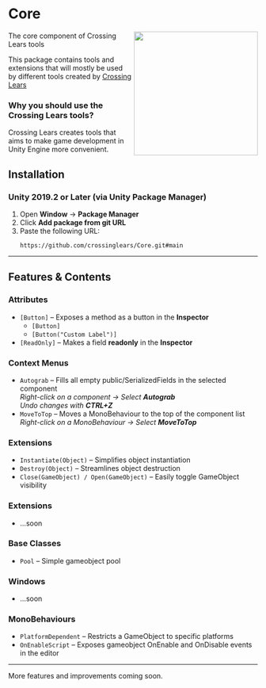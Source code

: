 # Core
<img src="https://github.com/user-attachments/assets/635f1ca3-ccb6-4b10-b55e-514b805c2d91" align="right" width="250">

The core component of Crossing Lears tools

This package contains tools and extensions that will mostly be used by different tools created by [Crossing Lears](https://crossinglears.carrd.co/)

### Why you should use the Crossing Lears tools?
Crossing Lears creates tools that aims to make game development in Unity Engine more convenient.

## Installation
### Unity 2019.2 or Later (via Unity Package Manager)
1. Open **Window** → **Package Manager**
2. Click **Add package from git URL**
3. Paste the following URL:
   ```
   https://github.com/crossinglears/Core.git#main
   ```

---

## Features & Contents
### Attributes
- `[Button]` – Exposes a method as a button in the **Inspector**
  - ` [Button] `
  - ` [Button("Custom Label")] `
- `[ReadOnly]` – Makes a field **readonly** in the **Inspector**

### Context Menus
- `Autograb` – Fills all empty public/SerializedFields in the selected component  
  _Right-click on a component → Select **Autograb**_  
  _Undo changes with **CTRL+Z**_
- `MoveToTop` – Moves a MonoBehaviour to the top of the component list  
  _Right-click on a MonoBehaviour → Select **MoveToTop**_

### Extensions
- `Instantiate(Object)` – Simplifies object instantiation
- `Destroy(Object)` – Streamlines object destruction
- `Close(GameObject) / Open(GameObject)` – Easily toggle GameObject visibility

### Extensions
- ...soon
  
### Base Classes
- `Pool` – Simple gameobject pool

### Windows
- ...soon

### MonoBehaviours
- `PlatformDependent` – Restricts a GameObject to specific platforms
- `OnEnableScript` – Exposes gameobject OnEnable and OnDisable events in the editor

---

More features and improvements coming soon.

